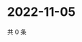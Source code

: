 # 2022-11-05

共 0 条

<!-- BEGIN WEIBO -->
<!-- 最后更新时间 Sat Nov 05 2022 15:15:08 GMT+0800 (China Standard Time) -->

<!-- END WEIBO -->
